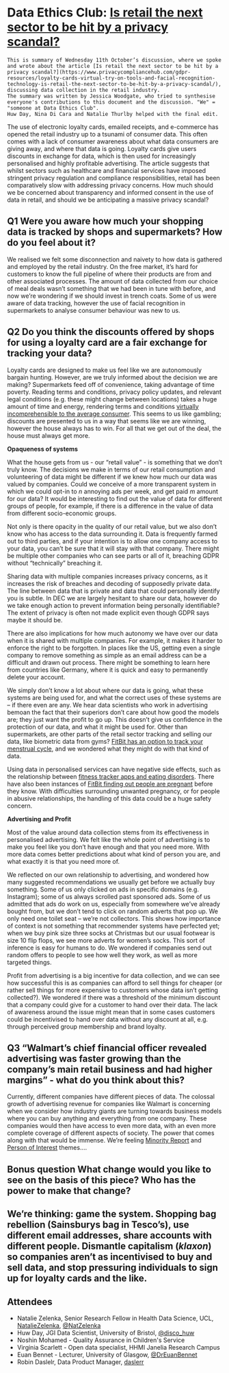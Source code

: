 # Data Ethics Club: [Is retail the next sector to be hit by a privacy scandal?](https://www.privacycompliancehub.com/gdpr-resources/loyalty-cards-virtual-try-on-tools-and-facial-recognition-technology-is-retail-the-next-sector-to-be-hit-by-a-privacy-scandal/)
```{admonition} What's this? 
This is summary of Wednesday 11th October’s discussion, where we spoke and wrote about the article [Is retail the next sector to be hit by a privacy scandal?](https://www.privacycompliancehub.com/gdpr-resources/loyalty-cards-virtual-try-on-tools-and-facial-recognition-technology-is-retail-the-next-sector-to-be-hit-by-a-privacy-scandal/), discussing data collection in the retail industry.
The summary was written by Jessica Woodgate, who tried to synthesise everyone's contributions to this document and the discussion. "We" = "someone at Data Ethics Club". 
Huw Day, Nina Di Cara and Natalie Thurlby helped with the final edit.
```

The use of electronic loyalty cards, emailed receipts, and e-commerce has opened the retail industry up to a tsunami of consumer data. This often comes with a lack of consumer awareness about what data consumers are giving away, and where that data is going. Loyalty cards give users discounts in exchange for data, which is then used for increasingly personalised and highly profitable advertising. The article suggests that whilst sectors such as healthcare and financial services have imposed stringent privacy regulation and compliance responsibilities, retail has been comparatively slow with addressing privacy concerns. How much should we be concerned about transparency and informed consent in the use of data in retail, and should we be anticipating a massive privacy scandal?

## Q1 Were you aware how much your shopping data is tracked by shops and supermarkets? How do you feel about it?

We realised we felt some disconnection and naivety to how data is gathered and employed by the retail industry. On the free market, it’s hard for customers to know the full pipeline of where their products are from and other associated processes. The amount of data collected from our choice of meal deals wasn’t something that we had been in tune with before, and now we’re wondering if we should invest in trench coats. Some of us were aware of data tracking, however the use of facial recognition in supermarkets to analyse consumer behaviour was new to us.

## Q2 Do you think the discounts offered by shops for using a loyalty card are a fair exchange for tracking your data?

Loyalty cards are designed to make us feel like we are autonomously bargain hunting. However, are we truly informed about the decision we are making? Supermarkets feed off of convenience, taking advantage of time poverty. Reading terms and conditions, privacy policy updates, and relevant legal conditions (e.g. these might change between locations) takes a huge amount of time and energy, rendering terms and conditions [virtually incomprehensible to the average consumer](https://theconversation.com/never-read-the-terms-and-conditions-heres-an-idea-that-might-protect-your-online-privacy-62208). This seems to us like gambling; discounts are presented to us in a way that seems like we are winning, however the house always has to win. For all that we get out of the deal, the house must always get more.

**Opaqueness of systems**

What the house gets from us - our “retail value” - is something that we don’t truly know. The decisions we make in terms of our retail consumption and volunteering of data might be different if we knew how much our data was valued by companies. Could we conceive of a more transparent system in which we could opt-in to *n* annoying ads per week, and get paid *m* amount for our data? It would be interesting to find out the value of data for different groups of people, for example, if there is a difference in the value of data from different socio-economic groups.

Not only is there opacity in the quality of our retail value, but we also don’t know who has access to the data surrounding it. Data is frequently farmed out to third parties, and if your intention is to allow one company access to your data, you can’t be sure that it will stay with that company. There might be multiple other companies who can see parts or all of it, breaching GDPR without “technically” breaching it. 

Sharing data with multiple companies increases privacy concerns, as it increases the risk of breaches and decoding of supposedly private data. The line between data that is private and data that could personally identify you is subtle. In DEC we are largely hesitant to share our data, however do we take enough action to prevent information being personally identifiable? The extent of privacy is often not made explicit even though GDPR says maybe it should be. 

There are also implications for how much autonomy we have over our data when it is shared with multiple companies. For example, it makes it harder to enforce the right to be forgotten. In places like the US, getting even a single company to remove something as simple as an email address can be a difficult and drawn out process. There might be something to learn here from countries like Germany, where it is quick and easy to permanently delete your account.

We simply don’t know a lot about where our data is going, what these systems are being used for, and what the correct uses of these systems are – if there even are any. We hear data scientists who work in advertising bemoan the fact that their superiors don’t care about how good the models are; they just want the profit to go up. This doesn’t give us confidence in the protection of our data, and what it might be used for. Other than supermarkets, are other parts of the retail sector tracking and selling our data, like biometric data from gyms? [FitBit has an option to track your menstrual cycle](https://help.fitbit.com/articles/en_US/Help_article/2333.htm), and we wondered what they might do with that kind of data. 

Using data in personalised services can have negative side effects, such as the relationship between [fitness tracker apps and eating disorders](https://www.cambridge.org/core/journals/bjpsych-open/article/effects-of-diet-and-fitness-apps-on-eating-disorder-behaviours-qualitative-study/2D1EE739D97AB3EFC6573835E4C527BD). There have also been instances of [FitBit finding out people are pregnant](https://www.news.com.au/lifestyle/parenting/pregnancy/heres-how-a-fitbit-told-this-couple-they-were-going-to-be-parents/news-story/95ae3e44d41f954b2922509c9a740287) before they know. With difficulties surrounding unwanted pregnancy, or for people in abusive relationships, the handling of this data could be a huge safety concern.

**Advertising and Profit**

Most of the value around data collection stems from its effectiveness in personalised advertising. We felt like the whole point of advertising is to make you feel like you don’t have enough and that you need more. With more data comes better predictions about what kind of person you are, and what exactly it is that you need more of.  

We reflected on our own relationship to advertising, and wondered how many suggested recommendations we usually get before we actually buy something. Some of us only clicked on ads in specific domains (e.g. Instagram); some of us always scrolled past sponsored ads. Some of us admitted that ads do work on us, especially from somewhere we’ve already bought from, but we don’t tend to click on random adverts that pop up. We only need one toilet seat – we’re not collectors. This shows how importance of context is not something that recommender systems have perfected yet; when we buy pink size three socks at Christmas but our usual footwear is size 10 flip flops, we see more adverts for women’s socks. This sort of inference is easy for humans to do. We wondered if companies send out random offers to people to see how well they work, as well as more targeted things.

Profit from advertising is a big incentive for data collection, and we can see how successful this is as companies can afford to sell things for cheaper (or rather sell things for more expensive to customers whose data isn’t getting collected?). We wondered if there was a threshold of the minimum discount that a company could give for a customer to hand over their data. The lack of awareness around the issue might mean that in some cases customers could be incentivised to hand over data without any discount at all, e.g. through perceived group membership and brand loyalty.  

## Q3 “Walmart’s chief financial officer revealed advertising was faster growing than the company’s main retail business and had higher margins” - what do you think about this?

Currently, different companies have different pieces of data. The colossal growth of advertising revenue for companies like Walmart is concerning when we consider how industry giants are turning towards business models where you can buy anything and everything from one company. These companies would then have access to even more data, with an even more complete coverage of different aspects of society. The power that comes along with that would be immense. We’re feeling [Minority Report](https://www.imdb.com/title/tt0181689/) and [Person of Interest](https://www.imdb.com/title/tt1839578/) themes….

## Bonus question What change would you like to see on the basis of this piece? Who has the power to make that change?

We’re thinking: game the system. Shopping bag rebellion (Sainsburys bag in Tesco’s), use different email addresses, share accounts with different people. Dismantle capitalism (*klaxon*) so companies aren’t as incentivised to buy and sell data, and stop pressuring individuals to sign up for loyalty cards and the like.
--- 

## Attendees
- Natalie Zelenka, Senior Research Fellow in Health Data Science, UCL, [NatalieZelenka](https://github.com/NatalieZelenka/), [@NatZelenka](https://twitter.com/NatZelenka) 
- Huw Day, JGI Data Scientist, University of Bristol, [@disco_huw](https://twitter.com/disco_huw)
- Noshin Mohamed - Quality Assurance in Children's Service 
- Virginia Scarlett - Open data specialist, HHMI Janelia Research Campus 
- Euan Bennet - Lecturer, University of Glasgow, [@DrEuanBennet](https://twitter.com/DrEuanBennet)
- Robin Daslelr, Data Product Manager, [daslerr](https://github.com/daslerr/)
